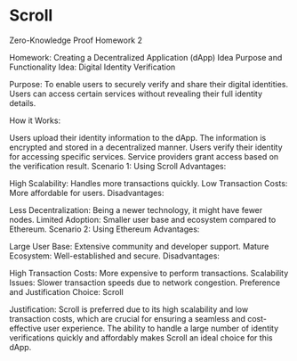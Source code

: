 # Scroll
Zero-Knowledge Proof
Homework 2

Homework: Creating a Decentralized Application (dApp) Idea
Purpose and Functionality
Idea: Digital Identity Verification

Purpose: To enable users to securely verify and share their digital identities. Users can access certain services without revealing their full identity details.

How it Works:

Users upload their identity information to the dApp.
The information is encrypted and stored in a decentralized manner.
Users verify their identity for accessing specific services.
Service providers grant access based on the verification result.
Scenario 1: Using Scroll
Advantages:

High Scalability: Handles more transactions quickly.
Low Transaction Costs: More affordable for users.
Disadvantages:

Less Decentralization: Being a newer technology, it might have fewer nodes.
Limited Adoption: Smaller user base and ecosystem compared to Ethereum.
Scenario 2: Using Ethereum
Advantages:

Large User Base: Extensive community and developer support.
Mature Ecosystem: Well-established and secure.
Disadvantages:

High Transaction Costs: More expensive to perform transactions.
Scalability Issues: Slower transaction speeds due to network congestion.
Preference and Justification
Choice: Scroll

Justification: Scroll is preferred due to its high scalability and low transaction costs, which are crucial for ensuring a seamless and cost-effective user experience. The ability to handle a large number of identity verifications quickly and affordably makes Scroll an ideal choice for this dApp.
